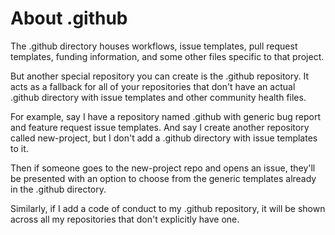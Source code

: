 # About .github

The .github directory houses workflows, issue templates, pull request templates, funding information, and some other files specific to that project.

But another special repository you can create is the .github repository. It acts as a fallback for all of your repositories that don't have an actual .github directory with issue templates and other community health files.

For example, say I have a repository named .github with generic bug report and feature request issue templates. And say I create another repository called new-project, but I don't add a .github directory with issue templates to it.

Then if someone goes to the new-project repo and opens an issue, they'll be presented with an option to choose from the generic templates already in the .github directory.

Similarly, if I add a code of conduct to my .github repository, it will be shown across all my repositories that don't explicitly have one.
